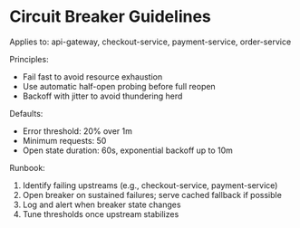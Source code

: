 # Circuit Breaker Guidelines

Applies to: api-gateway, checkout-service, payment-service, order-service

Principles:
- Fail fast to avoid resource exhaustion
- Use automatic half-open probing before full reopen
- Backoff with jitter to avoid thundering herd

Defaults:
- Error threshold: 20% over 1m
- Minimum requests: 50
- Open state duration: 60s, exponential backoff up to 10m

Runbook:
1. Identify failing upstreams (e.g., checkout-service, payment-service)
2. Open breaker on sustained failures; serve cached fallback if possible
3. Log and alert when breaker state changes
4. Tune thresholds once upstream stabilizes

